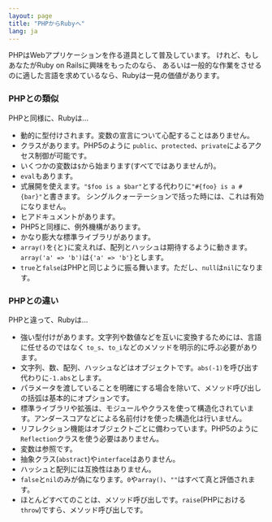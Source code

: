 ```yaml
---
layout: page
title: "PHPからRubyへ"
lang: ja
---
```


PHPはWebアプリケーションを作る道具として普及しています。
けれど、もしあなたがRuby on Railsに興味をもったのなら、
あるいは一般的な作業をさせるのに適した言語を求めているなら、Rubyは一見の価値があります。

### PHPとの類似

PHPと同様に、Rubyは...

* 動的に型付けされます。変数の宣言について心配することはありません。
* クラスがあります。PHP5のように `public`、`protected`、`private`によるアクセス制御が可能です。
* いくつかの変数は`$`から始まります(すべてではありませんが)。
* `eval`もあります。
* 式展開を使えます。`"$foo is a $bar"`とする代わりに`"#{foo} is a #{bar}"`と書きます。
  シングルクォーテーションで括った時には、これは有効になりません。
* ヒアドキュメントがあります。
* PHP5と同様に、例外機構があります。
* かなり膨大な標準ライブラリがあります。
* `array()`を`{`と`}`に変えれば、配列とハッシュは期待するように動きます。
  `array('a' => 'b')`は`{'a' => 'b'}`とします。
* `true`と`false`はPHPと同じように振る舞います。ただし、`null`は`nil`になります。

### PHPとの違い

PHPと違って、Rubyは...

* 強い型付けがあります。文字列や数値などを互いに変換するためには、言語に任せるのではなく
  `to_s`、`to_i`などのメソッドを明示的に呼ぶ必要があります。
* 文字列、数、配列、ハッシュなどはオブジェクトです。`abs(-1)`を呼び出す代わりに`-1.abs`とします。
* パラメータを渡していることを明確にする場合を除いて、メソッド呼び出しの括弧は基本的にオプションです。
* 標準ライブラリや拡張は、モジュールやクラスを使って構造化されています。アンダースコアなどによる名前付けを使った構造化は行いません。
* リフレクション機能はオブジェクトごとに備わっています。PHP5のように`Reflection`クラスを使う必要はありません。
* 変数は参照です。
* 抽象クラス(`abstract`)や`interface`はありません。
* ハッシュと配列には互換性はありません。
* `false`と`nil`のみが偽になります。`0`や`array()`、`""`はすべて真と評価されます。
* ほとんどすべてのことは、メソッド呼び出しです。`raise`(PHPにおける`throw`)ですら、メソッド呼び出しです。
